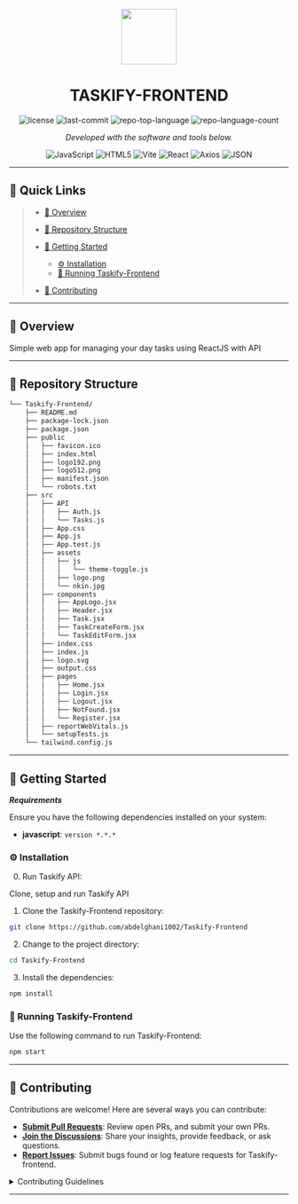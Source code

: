 <p align="center">
  <img src="https://img.icons8.com/?size=512&id=55494&format=png" width="100" />
</p>
<p align="center">
    <h1 align="center">TASKIFY-FRONTEND</h1>
</p>
<p align="center">
	<img src="https://img.shields.io/github/license/abdelghani1002/Taskify-Frontend?style=flat&color=0080ff" alt="license">
	<img src="https://img.shields.io/github/last-commit/abdelghani1002/Taskify-Frontend?style=flat&logo=git&logoColor=white&color=0080ff" alt="last-commit">
	<img src="https://img.shields.io/github/languages/top/abdelghani1002/Taskify-Frontend?style=flat&color=0080ff" alt="repo-top-language">
	<img src="https://img.shields.io/github/languages/count/abdelghani1002/Taskify-Frontend?style=flat&color=0080ff" alt="repo-language-count">
<p>
<p align="center">
		<em>Developed with the software and tools below.</em>
</p>
<p align="center">
	<img src="https://img.shields.io/badge/JavaScript-F7DF1E.svg?style=flat&logo=JavaScript&logoColor=black" alt="JavaScript">
	<img src="https://img.shields.io/badge/HTML5-E34F26.svg?style=flat&logo=HTML5&logoColor=white" alt="HTML5">
	<img src="https://img.shields.io/badge/Vite-646CFF.svg?style=flat&logo=Vite&logoColor=white" alt="Vite">
	<img src="https://img.shields.io/badge/React-61DAFB.svg?style=flat&logo=React&logoColor=black" alt="React">
	<img src="https://img.shields.io/badge/Axios-5A29E4.svg?style=flat&logo=Axios&logoColor=white" alt="Axios">
	<img src="https://img.shields.io/badge/JSON-000000.svg?style=flat&logo=JSON&logoColor=white" alt="JSON">
</p>
<hr>

## 🔗 Quick Links

> - [📍 Overview](#-overview)
> - [📂 Repository Structure](#-repository-structure)
> - [🚀 Getting Started](#-getting-started)
>    - [⚙️ Installation](#️-installation)
>    - [🤖 Running Taskify-Frontend](#-running-Taskify-Frontend)
>
> - [🤝 Contributing](#-contributing)

---

## 📍 Overview

Simple web app for managing your day tasks using ReactJS with API 

---

## 📂 Repository Structure

```sh {"id":"01HW2QB3HS76QBJZDBJ4ED3P4G"}
└── Taskify-Frontend/
    ├── README.md
    ├── package-lock.json
    ├── package.json
    ├── public
    │   ├── favicon.ico
    │   ├── index.html
    │   ├── logo192.png
    │   ├── logo512.png
    │   ├── manifest.json
    │   └── robots.txt
    ├── src
    │   ├── API
    │   │   ├── Auth.js
    │   │   └── Tasks.js
    │   ├── App.css
    │   ├── App.js
    │   ├── App.test.js
    │   ├── assets
    │   │   ├── js
    │   │   │   └── theme-toggle.js
    │   │   ├── logo.png
    │   │   └── nkin.jpg
    │   ├── components
    │   │   ├── AppLogo.jsx
    │   │   ├── Header.jsx
    │   │   ├── Task.jsx
    │   │   ├── TaskCreateForm.jsx
    │   │   └── TaskEditForm.jsx
    │   ├── index.css
    │   ├── index.js
    │   ├── logo.svg
    │   ├── output.css
    │   ├── pages
    │   │   ├── Home.jsx
    │   │   ├── Login.jsx
    │   │   ├── Logout.jsx
    │   │   ├── NotFound.jsx
    │   │   └── Register.jsx
    │   ├── reportWebVitals.js
    │   └── setupTests.js
    └── tailwind.config.js

```

---

## 🚀 Getting Started

***Requirements***

Ensure you have the following dependencies installed on your system:

* **javascript**: `version *.*.*`

### ⚙️ Installation

0. Run Taskify API:

Clone, setup and run
Taskify API

1. Clone the Taskify-Frontend repository:

```sh {"id":"01HW2QB3HTQRHV221J0G2ZDRQ4"}
git clone https://github.com/abdelghani1002/Taskify-Frontend

```

2. Change to the project directory:

```sh {"id":"01HW2QB3HTQRHV221J0JAHHKFA"}
cd Taskify-Frontend

```

3. Install the dependencies:

```sh {"id":"01HW2QB3HTQRHV221J0JHMBZY3"}
npm install

```

### 🤖 Running Taskify-Frontend

Use the following command to run Taskify-Frontend:

```sh {"id":"01HW2QB3HTQRHV221J0JKXCVRR"}
npm start

```

---

## 🤝 Contributing

Contributions are welcome! Here are several ways you can contribute:

- **[Submit Pull Requests](https://github.com/abdelghani1002/Taskify-Frontend/blob/main/CONTRIBUTING.md)**: Review open PRs, and submit your own PRs.
- **[Join the Discussions](https://github.com/abdelghani1002/Taskify-Frontend/discussions)**: Share your insights, provide feedback, or ask questions.
- **[Report Issues](https://github.com/abdelghani1002/Taskify-Frontend/issues)**: Submit bugs found or log feature requests for Taskify-frontend.

<details closed>
    <summary>Contributing Guidelines</summary>

1. **Fork the Repository**: Start by forking the project repository to your GitHub account.
2. **Clone Locally**: Clone the forked repository to your local machine using a Git client.

```sh {"id":"01HW2QB3HTQRHV221J0QN0Z1NF"}
git clone https://github.com/abdelghani1002/Taskify-Frontend

```

3. **Create a New Branch**: Always work on a new branch, giving it a descriptive name.

```sh {"id":"01HW2QB3HTQRHV221J0RW6V62T"}
git checkout -b new-feature-x

```

4. **Make Your Changes**: Develop and test your changes locally.
5. **Commit Your Changes**: Commit with a clear message describing your updates.

```sh {"id":"01HW2QB3HTQRHV221J0VZND8R0"}
git commit -m 'Implemented new feature x.'

```

6. **Push to GitHub**: Push the changes to your forked repository.

```sh {"id":"01HW2QB3HTQRHV221J0ZAMDR7K"}
git push origin new-feature-x

```

7. **Submit a Pull Request**: Create a PR against the original project repository. Clearly describe the changes and their motivations.

Once your PR is reviewed and approved, it will be merged into the main branch.

</details>

---
